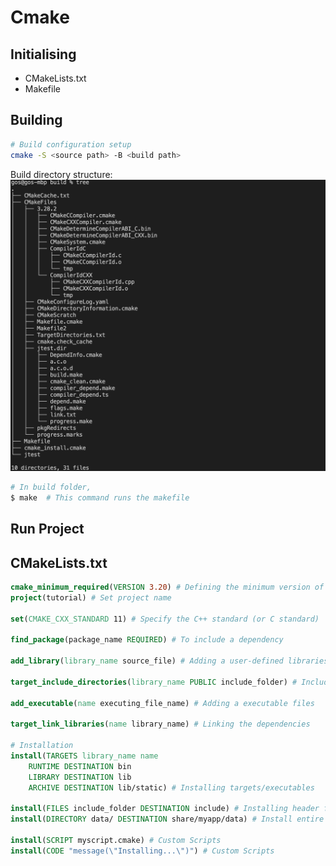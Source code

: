 # Cmake

## Initialising

+ CMakeLists.txt
+ Makefile

## Building

```bash
# Build configuration setup
cmake -S <source path> -B <build path>
```

Build directory structure:
![example build structure](./image.png)

```bash
# In build folder, 
$ make  # This command runs the makefile
```

## Run Project

## CMakeLists.txt

```cmake
cmake_minimum_required(VERSION 3.20) # Defining the minimum version of CMake required
project(tutorial) # Set project name

set(CMAKE_CXX_STANDARD 11) # Specify the C++ standard (or C standard)

find_package(package_name REQUIRED) # To include a dependency

add_library(library_name source_file) # Adding a user-defined libraries/dependecies

target_include_directories(library_name PUBLIC include_folder) # Including header folders

add_executable(name executing_file_name) # Adding a executable files

target_link_libraries(name library_name) # Linking the dependencies

# Installation
install(TARGETS library_name name
    RUNTIME DESTINATION bin
    LIBRARY DESTINATION lib
    ARCHIVE DESTINATION lib/static) # Installing targets/executables

install(FILES include_folder DESTINATION include) # Installing header files
install(DIRECTORY data/ DESTINATION share/myapp/data) # Install entire directories

install(SCRIPT myscript.cmake) # Custom Scripts
install(CODE "message(\"Installing...\")") # Custom Scripts

```

